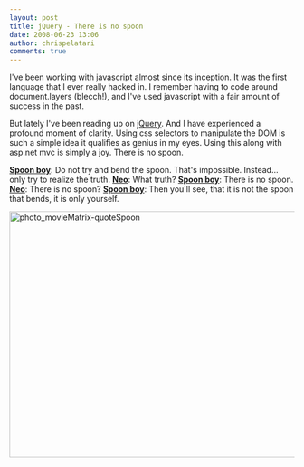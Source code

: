 ```yaml
---
layout: post
title: jQuery - There is no spoon
date: 2008-06-23 13:06
author: chrispelatari
comments: true
---
```

I've been working with javascript almost since its inception. It was the first language that I ever really hacked in. I remember having to code around document.layers (blecch!), and I've used javascript with a fair amount of success in the past.

But lately I've been reading up on <a href="http://jquery.com">jQuery</a>. And I have experienced a profound moment of clarity. Using css selectors to manipulate the DOM is such a simple idea it qualifies as genius in my eyes. Using this along with asp.net mvc is simply a joy. There is no spoon.

<b><a href="http://www.imdb.com/name/nm0936894/">Spoon boy</a></b>: Do not try and bend the spoon. That's impossible. Instead... only try to realize the truth.
<b><a href="http://www.imdb.com/name/nm0000206/">Neo</a></b>: What truth?
<b><a href="http://www.imdb.com/name/nm0936894/">Spoon boy</a></b>: There is no spoon.
<b><a href="http://www.imdb.com/name/nm0000206/">Neo</a></b>: There is no spoon?
<b><a href="http://www.imdb.com/name/nm0936894/">Spoon boy</a></b>: Then you'll see, that it is not the spoon that bends, it is only yourself.

<a href="http://chrispelatari.files.wordpress.com/2008/06/photo_moviematrix-quotespoon.jpeg"><img class="alignnone size-full wp-image-1135" alt="photo_movieMatrix-quoteSpoon" src="http://chrispelatari.files.wordpress.com/2008/06/photo_moviematrix-quotespoon.jpeg" width="593" height="435" /></a>
